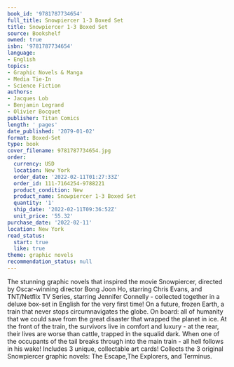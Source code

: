 ```yaml
---
book_id: '9781787734654'
full_title: Snowpiercer 1-3 Boxed Set
title: Snowpiercer 1-3 Boxed Set
source: Bookshelf
owned: true
isbn: '9781787734654'
language:
- English
topics:
- Graphic Novels & Manga
- Media Tie-In
- Science Fiction
authors:
- Jacques Lob
- Benjamin Legrand
- Olivier Bocquet
publisher: Titan Comics
length: ' pages'
date_published: '2079-01-02'
format: Boxed-Set
type: book
cover_filename: 9781787734654.jpg
order:
  currency: USD
  location: New York
  order_date: '2022-02-11T01:27:33Z'
  order_id: 111-7164254-9788221
  product_condition: New
  product_name: Snowpiercer 1-3 Boxed Set
  quantity: '1'
  ship_date: '2022-02-11T09:36:52Z'
  unit_price: '55.32'
purchase_date: '2022-02-11'
location: New York
read_status:
  start: true
  like: true
theme: graphic novels
recommendation_status: null
---
```

The stunning graphic novels that inspired the movie Snowpiercer, directed by Oscar-winning director Bong Joon Ho, starring Chris Evans, and TNT/Netflix TV Series, starring Jennifer Connelly - collected together in a deluxe box-set in English for the very first time!
On a future, frozen Earth, a train that never stops circumnavigates the globe. On board: all of humanity that we could save from the great disaster that wrapped the planet in ice. At the front of the train, the survivors live in comfort and luxury - at the rear, their lives are worse than cattle, trapped in the squalid dark. When one of the occupants of the tail breaks through into the main train - all hell follows in his wake!
Includes 3 unique, collectable art cards!
Collects the 3 original Snowpiercer graphic novels: The Escape,The Explorers, and Terminus.
